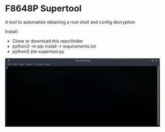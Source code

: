 # F8648P Supertool

A tool to automatize obtaining a root shell and config decryption

Install:

- Clone or download this repo/folder
- python3 -m pip install -r requirements.txt
- python3 zte-supertool.py

![demo](demo.gif)


